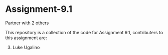 # Assignment-9.1
Partner with 2 others

This repository is a collection of the code for Assignment 9.1, contributers to this assignment are:


3) Luke Ugalino
